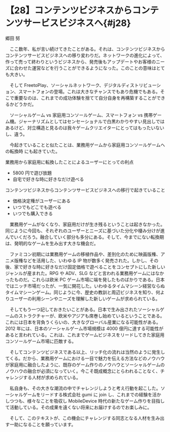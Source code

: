 # 【28】コンテンツビジネスからコンテンツサービスビジネスへ{#j28}

<div class="author">郷田 努</div>

　ここ数年、私が言い続けてきたことがある。それは、コンテンツビジネスからコンテンツサービスビジネスへの移り変わりだ。ネットワークの進化によって、作って売って終わりというビジネスから、発売後もアップデートやお客様のニーズに合わせた運営などを行うことができるようになった。このことの意味はとても大きい。

　そして FreetoPlay、ソーシャルネットワーク、デジタルディストリビューション、スマートフォンの登場。これは大きなチャンスでもあり危機でもある。そこで重要なのは、これまでの成功体験を捨てて自分自身を再構築することができるかどうかだ。

　ソーシャルゲーム vs 家庭用コンソールゲーム、スマートフォン vs 携帯ゲーム機。ジャーナリズムとしてはセンセーショナルで白黒わかりやすい見出しではあるけど、対立構造と見るのは我々ゲームクリエイターにとってはもったいないし、違う。

　今起きていることと似たことは、業務用ゲームから家庭用コンソールゲームへの転換時 にも起きていた。

業務用から家庭用に転換したことによるユーザーにとっての利点

* 5800 円で遊び放題
* 自宅で好きな時に好きなだけ遊べる

コンテンツビジネスからコンテンツサービスビジネスへの移行で起きていること

* 価格決定権がユーザーにある
* いつでもどこでも遊べる
* いつでも購入できる

　業務用ゲームがなくなり、家庭用だけが生き残るということは起きなかった。同じように今回も、それぞれのユーザーとニーズに基づいた分化や棲み分けが進んでいくだろう。融合していく部分も多分にある。そして、今までにない転換期は、発明的なゲームを生み出す大きな機会だ。

　ファミコン初期には業務用ゲームの移植作品や、差別化のために映画版権、アニメ版権などを活用した、いわゆる IP 物が数多く発売された。しかし、その後、家で好きな時に好きなだけ固定価格で遊べることをコンセプトにした新しいジャンルが産まれた。RPG や ADV、SLG などと言われる業務用ゲームにはなかったものだ。これらは欧米 PC ゲーム市場に端を発したものばかりである。日本ではニッチ市場だったが、一気に開花した。いわゆるタイムマシーン経営ならぬタイムマシーンゲーム。同じように今、歴史の教訓と周辺ビジネスを知り、何よりユーザーの利用シーンやニーズを理解した新しいゲームが求められている。

　そしてもう一つ記しておきたいことがある。日本で生み出されたソーシャルゲームのストラクチャーが、欧米やアジアも席巻し始めているということである。これには日本を背負うくらいの、大きなグローバル産業になる可能性がある。2012 年には、日本のソーシャルゲーム市場規模は 4000 億円に達する可能性があると言われている。これは、これまでゲームビジネスをリードしてきた家庭用コンソールゲーム市場に匹敵する。

　そしてコンテンツビジネスである以上、リッチ化の流れは当然のように発生してくる。だから、業務用ゲームにおける一目で魅力を伝える方法などのノウハウが家庭用に融合したように、既存のゲーム作りのノウハウとソーシャルゲームのノウハウの融合が必須になっていく。今こそ既成概念にとらわれることなく、チャレンジする人材が求められている。

　私自身も、その大きな潮流の中でチャレンジしようと考え行動を起こした。ソーシャルゲームをリードする株式会社 gumi に join し、これまでの経験を活かしつつも、様々なことを吸収し MobileDevice 時代の新たなゲーム作りを目指して活動している。その成果を遠くない将来にお届けするのでお楽しみに。

　そして、このテキストが、この機会にチャレンジする同志となる人材を生み出す一助になることを願っています。
